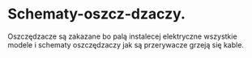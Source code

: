 # Schematy-oszcz-dzaczy.
Oszczędzacze są zakazane bo palą instalecej elektryczne wszystkie modele i schematy oszczędzaczy jak są przerywacze grzeją się kable. 
